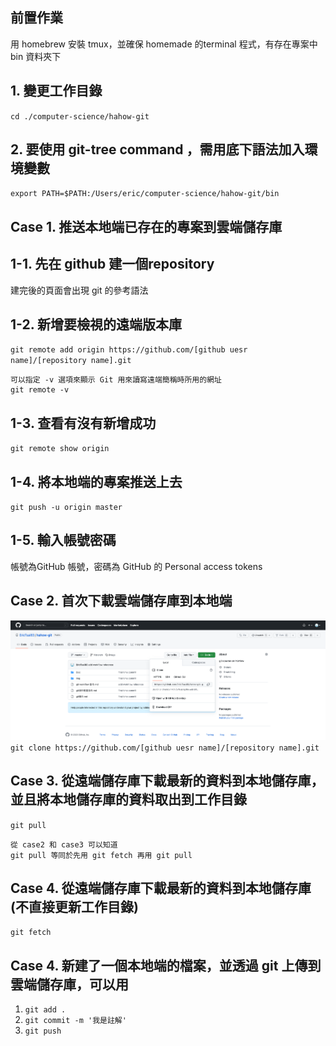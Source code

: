 ## 前置作業
用 homebrew 安裝 tmux，並確保 homemade 的terminal 程式，有存在專案中 bin 資料夾下
## 1. 變更工作目錄
`cd ./computer-science/hahow-git`

## 2. 要使用 git-tree command ，需用底下語法加入環境變數
`export PATH=$PATH:/Users/eric/computer-science/hahow-git/bin`


## Case 1. 推送本地端已存在的專案到雲端儲存庫
## 1-1. 先在 github 建一個repository
建完後的頁面會出現 git 的參考語法
## 1-2.  新增要檢視的遠端版本庫
`git remote add origin https://github.com/[github uesr name]/[repository name].git`

```
可以指定 -v 選項來顯示 Git 用來讀寫遠端簡稱時所用的網址
git remote -v
```
## 1-3. 查看有沒有新增成功
`git remote show origin`
## 1-4. 將本地端的專案推送上去
`git push -u origin master`
## 1-5. 輸入帳號密碼
帳號為GitHub 帳號，密碼為 GitHub 的 Personal access tokens 

## Case 2. 首次下載雲端儲存庫到本地端
![git clone by using HTTPS](./Img/git_clone_by_using_HTTPS.png)
`git clone https://github.com/[github uesr name]/[repository name].git`

## Case 3. 從遠端儲存庫下載最新的資料到本地儲存庫，並且將本地儲存庫的資料取出到工作目錄
`git pull`

```
從 case2 和 case3 可以知道
git pull 等同於先用 git fetch 再用 git pull
```
## Case 4. 從遠端儲存庫下載最新的資料到本地儲存庫(不直接更新工作目錄)
`git fetch`

## Case 4. 新建了一個本地端的檔案，並透過 git 上傳到雲端儲存庫，可以用
1. `git add .`
2. `git commit -m '我是註解'`
3. `git push`